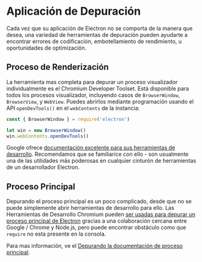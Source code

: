 # Aplicación de Depuración

Cada vez que su aplicación de Electron no se comporta de la manera que desea, una variedad de herramientas de depuración pueden ayudarte a encontrar errores de codificación, embotellamiento de rendimiento, u oportunidades de optimización.

## Proceso de Renderización

La herramienta mas completa para depurar un proceso visualizador individualmente es el Chromium Developer Toolset. Está disponible para todos los procesos visualizador, incluyendo casos de `BrowserWindow`, `BrowserView`, y `WebView`. Puedes abrirlos mediante programación usando el API `openDevTools()` en el `webContents` de la instancia:

```javascript
const { BrowserWindow } = require('electron')

let win = new BrowserWindow()
win.webContents.openDevTools()
```

Google ofrece [documentación excelente para sus herramientas de desarrollo](https://developer.chrome.com/devtools). Recomendamos que se familiarice con ello - son usualmente una de las utilidades más poderosas en cualquier cinturón de herramientas de un desarrollador Electron.

## Proceso Principal

Depurando el proceso principal es un poco complicado, desde que no se puede simplemente abrir herramientas de desarrollo para ello. Las Herramientas de Desarrollo Chromium pueden [ser usadas para depurar un proceso principal de Electron](https://nodejs.org/en/docs/inspector/) gracias a una colaboración cercana entre Google / Chrome y Node.js, pero puede encontrar obstáculo como que `require` no esta presente en la consola.

Para mas información, ve el [Depurando la documentación de proceso principal](./debugging-main-process.md).